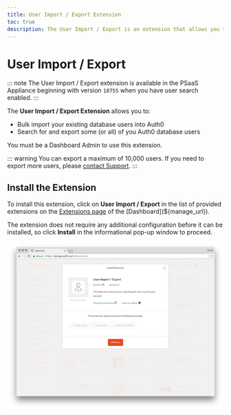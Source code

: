 ```yaml
---
title: User Import / Export Extension
toc: true
description: The User Import / Export is an extension that allows you to import / export users from or to any database you have configured in your account.
---
```

# User Import / Export

::: note
The User Import / Export extension is available in the PSaaS Appliance beginning with version `10755` when you have user search enabled.
:::

The **User Import / Export Extension** allows you to:

* Bulk import your existing database users into Auth0
* Search for and export some (or all) of you Auth0 database users

You must be a Dashboard Admin to use this extension.

::: warning
You can export a maximum of 10,000 users. If you need to export more users, please [contact Support](${env.DOMAIN_URL_SUPPORT}).
:::

## Install the Extension

To install this extension, click on **User Import / Export** in the list of provided extensions on the [Extensions page](${manage_url}/#/extensions) of the [Dashboard](${manage_url}). 

The extension does not require any additional configuration before it can be installed, so click **Install** in the informational pop-up window to proceed.

![](/media/articles/extensions/user-import-export/install-extension.png)
